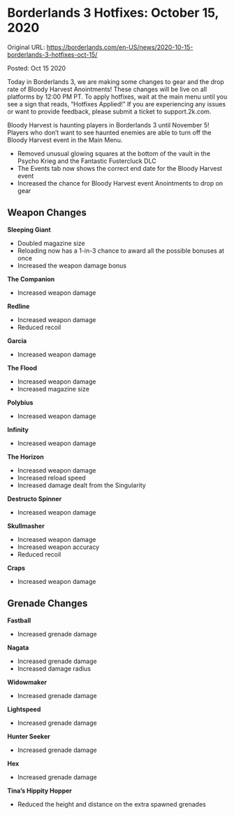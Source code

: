 Borderlands 3 Hotfixes: October 15, 2020
========================================

Original URL: https://borderlands.com/en-US/news/2020-10-15-borderlands-3-hotfixes-oct-15/

Posted: Oct 15 2020

Today in Borderlands 3, we are making some changes to gear and the drop rate of Bloody Harvest Anointments! These changes will be live on all platforms by 12:00 PM PT. To apply hotfixes, wait at the main menu until you see a sign that reads, “Hotfixes Applied!” If you are experiencing any issues or want to provide feedback, please submit a ticket to support.2k.com.

Bloody Harvest is haunting players in Borderlands 3 until November 5! Players who don’t want to see haunted enemies are able to turn off the Bloody Harvest event in the Main Menu.

- Removed unusual glowing squares at the bottom of the vault in the Psycho Krieg and the Fantastic Fustercluck DLC
- The Events tab now shows the correct end date for the Bloody Harvest event
- Increased the chance for Bloody Harvest event Anointments to drop on gear

Weapon Changes
--------------

**Sleeping Giant**

- Doubled magazine size
- Reloading now has a 1-in-3 chance to award all the possible bonuses at once
- Increased the weapon damage bonus

**The Companion**

- Increased weapon damage

**Redline**

- Increased weapon damage
- Reduced recoil

**Garcia**

- Increased weapon damage

**The Flood**

- Increased weapon damage
- Increased magazine size

**Polybius**

- Increased weapon damage

**Infinity**

- Increased weapon damage

**The Horizon**

- Increased weapon damage
- Increased reload speed
- Increased damage dealt from the Singularity

**Destructo Spinner**

- Increased weapon damage

**Skullmasher**

- Increased weapon damage
- Increased weapon accuracy
- Reduced recoil

**Craps**

- Increased weapon damage

Grenade Changes
---------------

**Fastball**

- Increased grenade damage

**Nagata**

- Increased grenade damage
- Increased damage radius

**Widowmaker**

- Increased grenade damage

**Lightspeed**

- Increased grenade damage

**Hunter Seeker**

- Increased grenade damage

**Hex**

- Increased grenade damage

**Tina’s Hippity Hopper**

- Reduced the height and distance on the extra spawned grenades


